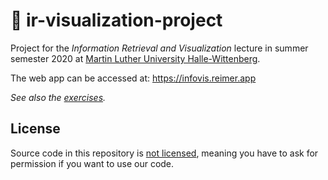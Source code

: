 # 📓 ir-visualization-project

Project for the _Information Retrieval and Visualization_ lecture in summer semester 2020 at [Martin Luther University Halle-Wittenberg](https://uni-halle.de).

The web app can be accessed at: https://infovis.reimer.app

_See also the [exercises](https://github.com/heinrichreimer/ir-visualization-exercises)._

## License 
Source code in this repository is [not licensed](https://choosealicense.com/no-permission/), meaning you have to ask for permission if you want to use our code.
